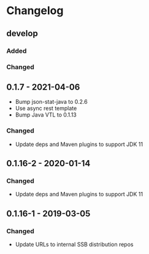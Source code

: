# Changelog 

## develop

### Added

### Changed

## 0.1.7 - 2021-04-06

* Bump json-stat-java to 0.2.6
* Use async rest template
* Bump Java VTL to 0.1.13

### Changed

* Update deps and Maven plugins to support JDK 11

## 0.1.16-2 - 2020-01-14

### Changed

* Update deps and Maven plugins to support JDK 11

## 0.1.16-1 - 2019-03-05

### Changed

* Update URLs to internal SSB distribution repos